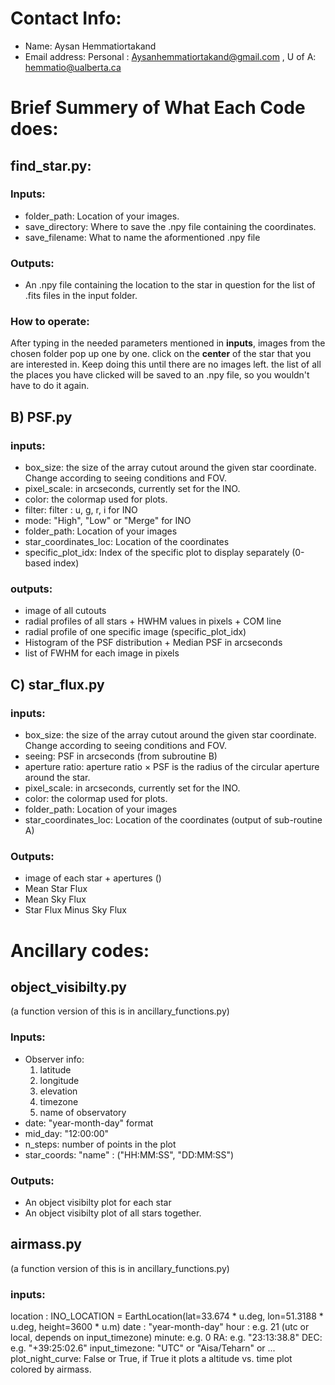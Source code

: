 # Contact Info: 
- Name: Aysan Hemmatiortakand 
- Email address: Personal : Aysanhemmatiortakand@gmail.com , U of A: hemmatio@ualberta.ca

# Brief Summery of What Each Code does: 
## find_star.py:

### Inputs: 
- folder_path: Location of your images.
- save_directory: Where to save the .npy file containing the coordinates.
- save_filename: What to name the aformentioned .npy file

### Outputs: 
- An .npy file containing the location to the star in question for the list of .fits files in the input folder. 

### How to operate: 
After typing in the needed parameters mentioned in **inputs**, images from the chosen folder pop up one by one. click on the **center** of the star that you are interested in. Keep doing this until there are no images left. the list of all the places you have clicked will be saved to an .npy file, so you wouldn't have to do it again.  

## B) PSF.py

### inputs:
- box_size: the size of the array cutout around the given star coordinate. Change according to seeing conditions and FOV. 
- pixel_scale: in arcseconds, currently set for the INO.
- color: the colormap used for plots.
- filter: filter : u, g, r, i for INO
- mode: "High", "Low" or "Merge" for INO
- folder_path: Location of your images
- star_coordinates_loc: Location of the coordinates
- specific_plot_idx: Index of the specific plot to display separately (0-based index)

### outputs: 
- image of all cutouts
- radial profiles of all stars + HWHM values in pixels + COM line 
- radial profile of one specific image (specific_plot_idx)
- Histogram of the PSF distribution +  Median PSF in arcseconds
- list of FWHM for each image in pixels

## C) star_flux.py

### inputs: 
- box_size: the size of the array cutout around the given star coordinate. Change according to seeing conditions and FOV. 
- seeing: PSF in arcseconds (from subroutine B)
- aperture ratio: aperture ratio $\times$ PSF is the radius of the circular aperture around the star.
- pixel_scale: in arcseconds, currently set for the INO.
- color: the colormap used for plots.
- folder_path: Location of your images
- star_coordinates_loc: Location of the coordinates (output of sub-routine A)

### Outputs: 
- image of each star + apertures ()
- Mean Star Flux
- Mean Sky Flux
- Star Flux Minus Sky Flux

# Ancillary codes:

## object_visibilty.py
(a function version of this is in ancillary_functions.py)
### Inputs: 

- Observer info: 
    1) latitude
    2) longitude
    3) elevation 
    4) timezone 
    5) name of observatory
- date: "year-month-day" format 
- mid_day: "12:00:00"
- n_steps: number of points in the plot
- star_coords: "name" : ("HH:MM:SS", "DD:MM:SS")

### Outputs: 

- An object visibilty plot for each star
- An object visibilty plot of all stars together. 


## airmass.py
(a function version of this is in ancillary_functions.py)
### inputs: 

location : INO_LOCATION = EarthLocation(lat=33.674 * u.deg,
                             lon=51.3188 * u.deg,
                             height=3600 * u.m)
date : "year-month-day"
hour : e.g. 21 (utc or local, depends on input_timezone)
minute: e.g. 0
RA: e.g. "23:13:38.8"
DEC: e.g. "+39:25:02.6"
input_timezone: "UTC" or "Aisa/Teharn" or ...
plot_night_curve: False or True, if True it plots a altitude vs. time plot colored by airmass. 